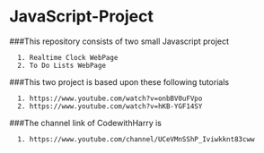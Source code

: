 # JavaScript-Project
###This repository consists of two small Javascript project
 
      1. Realtime Clock WebPage
      2. To Do Lists WebPage
 
###This two project is based upon these following tutorials
      
      1. https://www.youtube.com/watch?v=onbBV0uFVpo
      2. https://www.youtube.com/watch?v=hKB-YGF14SY
 
###The channel link of CodewithHarry is
      
      1. https://www.youtube.com/channel/UCeVMnSShP_Iviwkknt83cww
